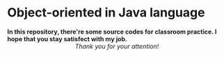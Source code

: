  <h1> Object-oriented in Java language  </h1>

<b>
In this repository, there're some source codes for classroom practice.
</b>


<b>
I hope that you stay satisfect with my job. 
</b>


<center> <i> <blink> Thank you for your attention! </blink> </i> </center>